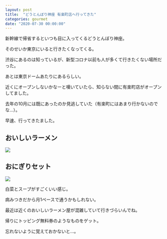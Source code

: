 ```yaml
---
layout: post
title:  "どうとんぼり神座 有楽町店へ行ってきた"
categories: gourmet
date: "2020-07-30 00:00:00"
---
```


新幹線で帰省するといつも目に入ってくるどうとんぼり神座。

そのせいか東京にいると行きたくなってくる。

渋谷にあるのは知っているが、新型コロナ以前も人が多くて行きたくない場所だった。

あとは東京ドームあたりにあるらしい。

近くにオープンしないかなーと嘆いていたら、知らない間に有楽町店がオープンしてました。

去年の10月には既にあったのか見逃していた（有楽町にはあまり行かないのでな...）。

早速、行ってきたました。

## おいしいラーメン


<div class="trim">
  <div class="trim__item">
    <a href="{{ site.url }}/assets/images/2020-07-30-report/19-08-32.png">
      <img class="one" src="{{ site.url }}/assets/thumbnail/2020-07-30-report/19-08-32.png">
    </a>
  </div>
</div>


## おにぎりセット


<div class="trim">
  <div class="trim__item">
    <a href="{{ site.url }}/assets/images/2020-07-30-report/19-10-31.png">
      <img class="one" src="{{ site.url }}/assets/thumbnail/2020-07-30-report/19-10-31.png">
    </a>
  </div>
</div>


白菜とスープがすごくいい感じ。

病みつきだから月1ペースで通うかもしれない。

最近は近くのおいしいラーメン屋が混雑していて行きづらいんでね。

帰りにトッピング無料券のようなものをゲット。

忘れないように覚えておかないと...。

